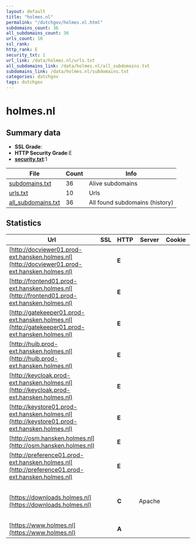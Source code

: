 ```yaml
---
layout: default
title: "holmes.nl"
permalink: "/dutchgov/holmes.nl.html"
subdomains_count: 36
all_subdomains_count: 36
urls_count: 10
ssl_rank: 
http_rank: E
security_txt: 1
url_link: /data/holmes.nl/urls.txt
all_subdomains_link: /data/holmes.nl/all_subdomains.txt
subdomains_link: /data/holmes.nl/subdomains.txt
categories: dutchgov
tags: dutchgov
---
```



# holmes.nl
## Summary data


 - **SSL Grade**:
 - **HTTP Security Grade**:E
 - **[security.txt](https://www.digitaleoverheid.nl/nieuws/standaard-security-txt-nu-verplicht-voor-overheid/)**:1


| File       | Count | Info |
|------------|-------|------|
|[subdomains.txt](/DutchGovScope/data/holmes.nl/subdomains.txt)|36|Alive subdomains|
|[urls.txt](/DutchGovScope/data/holmes.nl/urls.txt)|10|Urls|
|[all_subdomains.txt](/DutchGovScope/data/holmes.nl/all_subdomains.txt)|36|All found subdomains (history)|


## Statistics


| Url | SSL | HTTP | Server | Cookie | HSTS | CORS | CTO | CSP | XFO | XXP | RP |FP| Tech |Title |
|--------|-------|-------|------|------|------|------|------|------|------|------|------|------|------|------|
|[http://docviewer01.prod-ext.hansken.holmes.nl](http://docviewer01.prod-ext.hansken.holmes.nl)| | **E**|| | | | | | | | :white_check_mark: | |||
|[http://frontend01.prod-ext.hansken.holmes.nl](http://frontend01.prod-ext.hansken.holmes.nl)| | **E**|| | | | | | | | :white_check_mark: | |||
|[http://gatekeeper01.prod-ext.hansken.holmes.nl](http://gatekeeper01.prod-ext.hansken.holmes.nl)| | **E**|| | | | | | | | :white_check_mark: | |||
|[http://huib.prod-ext.hansken.holmes.nl](http://huib.prod-ext.hansken.holmes.nl)| | **E**|| | | | | | | | :white_check_mark: | |||
|[http://keycloak.prod-ext.hansken.holmes.nl](http://keycloak.prod-ext.hansken.holmes.nl)| | **E**|| | | | | | | | :white_check_mark: | |||
|[http://keystore01.prod-ext.hansken.holmes.nl](http://keystore01.prod-ext.hansken.holmes.nl)| | **E**|| | | | | | | | :white_check_mark: | |||
|[http://osm.hansken.holmes.nl](http://osm.hansken.holmes.nl)| | **E**|| | | | | | | | :white_check_mark: | |||
|[http://preference01.prod-ext.hansken.holmes.nl](http://preference01.prod-ext.hansken.holmes.nl)| | **E**|| | | | | | | | :white_check_mark: | |||
|[https://downloads.holmes.nl](https://downloads.holmes.nl)| | **C**|Apache| |:white_check_mark: | | | | | | :white_check_mark: | |Apache HTTP Server Basic HSTS|401 Unauthorized|
|[https://www.holmes.nl](https://www.holmes.nl)| | **A**|| |:white_check_mark: | | |:warning: | :white_check_mark: | :white_check_mark: | :white_check_mark: | |HSTS|302 Found|

